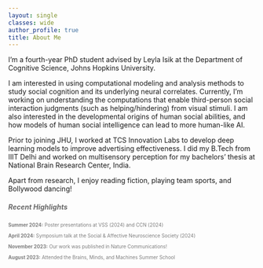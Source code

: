 ```yaml
---
layout: single
classes: wide
author_profile: true
title: About Me
---
```


I’m a fourth-year PhD student advised by Leyla Isik at the Department of Cognitive Science, Johns Hopkins University.

I am interested in using computational modeling and analysis methods to study social cognition and its underlying neural correlates. Currently, I’m working on understanding the computations that enable third-person social interaction judgments (such as helping/hindering) from visual stimuli. I am also interested in the developmental origins of human social abilities, and how models of human social intelligence can lead to more human-like AI.

Prior to joining JHU, I worked at TCS Innovation Labs to develop deep learning models to improve advertising effectiveness. I did my B.Tech from IIIT Delhi and worked on multisensory perception for my bachelors’ thesis at National Brain Research Center, India.

Apart from research, I enjoy reading fiction, playing team sports, and Bollywood dancing!

##### <span style="color: #696969;">Recent Highlights</span>

<p style="color: #7d7d7d; font-size: 0.7em;">
<strong>Summer 2024:</strong> Poster presentations at VSS (2024) and CCN (2024) <br> <br>
<strong>April 2024:</strong> Symposium talk at the Social & Affective Neuroscience Society (2024) <br> <br>
<strong>November 2023:</strong> Our work was published in Nature Communications! <br> <br>
<strong>August 2023:</strong> Attended the Brains, Minds, and Machines Summer School <br> <br>
</p>

